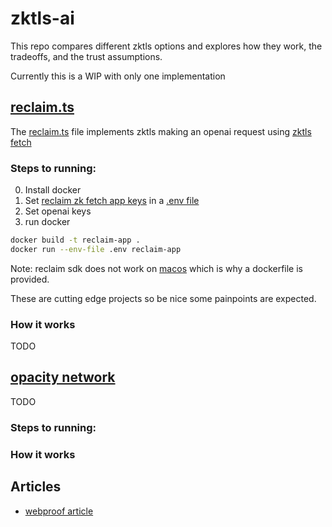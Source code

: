 # zktls-ai

This repo compares different zktls options and explores how they work, the tradeoffs, and the trust assumptions.

Currently this is a WIP with only one implementation

## [reclaim.ts](./reclaim.ts)

The [reclaim.ts](./reclaim.ts) file implements zktls making an openai request using [zktls fetch]()

### Steps to running:

0. Install docker
1. Set [reclaim zk fetch app keys](https://dev.reclaimprotocol.org/new-application) in a [.env file](./example.env)
2. Set openai keys
3. run docker

```bash
docker build -t reclaim-app .
docker run --env-file .env reclaim-app
```

Note: reclaim sdk does not work on [macos](https://github.com/reclaimprotocol/reclaim-js-sdk/issues/16) which is why a dockerfile is provided. 

These are cutting edge projects so be nice some painpoints are expected.

### How it works

TODO

## [opacity network](https://www.opacity.network/)

TODO

### Steps to running:
### How it works

## Articles

- [webproof article](https://paragraph.xyz/@moyed/webproof)
